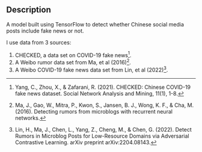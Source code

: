 ## Description

A model built using TensorFlow to detect whether Chinese social media posts include fake news or not.

I use data from 3 sources:
1. CHECKED, a data set on COVID-19 fake news[^1].
2. A Weibo rumor data set from Ma, et al (2016)[^2].
3. A Weibo COVID-19 fake news data set from Lin, et al (2022)[^3].

[^1]: Yang, C., Zhou, X., & Zafarani, R. (2021). CHECKED: Chinese COVID-19 fake news dataset. Social Network Analysis and Mining, 11(1), 1-8.
[^2]: Ma, J., Gao, W., Mitra, P., Kwon, S., Jansen, B. J., Wong, K. F., & Cha, M. (2016). Detecting rumors from microblogs with recurrent neural networks.
[^3]: Lin, H., Ma, J., Chen, L., Yang, Z., Cheng, M., & Chen, G. (2022). Detect Rumors in Microblog Posts for Low-Resource Domains via Adversarial Contrastive Learning. arXiv preprint arXiv:2204.08143.